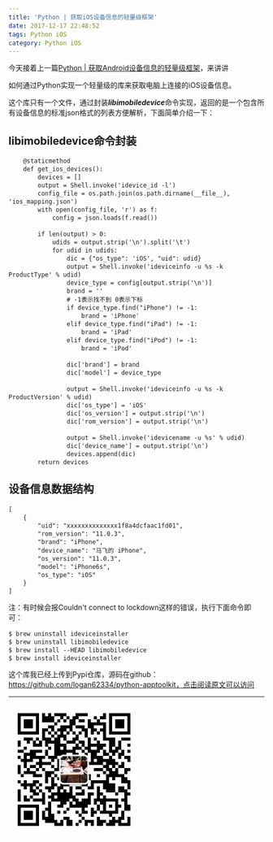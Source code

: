 ```yaml
---
title: 'Python | 获取iOS设备信息的轻量级框架'
date: 2017-12-17 22:48:52
tags: Python iOS
category: Python iOS
---
```

今天接着上一篇[Python | 获取Android设备信息的轻量级框架](http://mp.weixin.qq.com/s?__biz=MzIyMzE3MTY3MA==&mid=2651317842&idx=1&sn=35b85e6bac55fa6bf2d0b855698e5cf8&chksm=f3d1036bc4a68a7d327275d14220b1edbb848ea234f4f35d3ed659765b7b1737275efbc0c3f3&scene=21#wechat_redirect)，来讲讲

如何通过Python实现一个轻量级的库来获取电脑上连接的iOS设备信息。

这个库只有一个文件，通过封装***libimobiledevice***命令实现，返回的是一个包含所有设备信息的标准json格式的列表方便解析，下面简单介绍一下：

## libimobiledevice命令封装
```
    @staticmethod
    def get_ios_devices():
        devices = []
        output = Shell.invoke('idevice_id -l')
        config_file = os.path.join(os.path.dirname(__file__), 'ios_mapping.json')
        with open(config_file, 'r') as f:
            config = json.loads(f.read())

        if len(output) > 0:
            udids = output.strip('\n').split('\t')
            for udid in udids:
                dic = {"os_type": 'iOS', "uid": udid}
                output = Shell.invoke('ideviceinfo -u %s -k ProductType' % udid)
                device_type = config[output.strip('\n')]
                brand = ''
                # -1表示找不到 0表示下标
                if device_type.find("iPhone") != -1:
                    brand = 'iPhone'
                elif device_type.find("iPad") != -1:
                    brand = 'iPad'
                elif device_type.find("iPod") != -1:
                    brand = 'iPod'

                dic['brand'] = brand
                dic['model'] = device_type

                output = Shell.invoke('ideviceinfo -u %s -k ProductVersion' % udid)
                dic['os_type'] = 'iOS'
                dic['os_version'] = output.strip('\n')
                dic['rom_version'] = output.strip('\n')

                output = Shell.invoke('idevicename -u %s' % udid)
                dic['device_name'] = output.strip('\n')
                devices.append(dic)
        return devices
```

## 设备信息数据结构
```
[
    {
        "uid": "xxxxxxxxxxxxxx1f8a4dcfaac1fd01",
        "rom_version": "11.0.3",
        "brand": "iPhone",
        "device_name": "马飞的 iPhone",
        "os_version": "11.0.3",
        "model": "iPhone6s",
        "os_type": "iOS"
    }
]
```

注：有时候会报Couldn't connect to lockdown这样的错误，执行下面命令即可：
```
$ brew uninstall ideviceinstaller
$ brew uninstall libimobiledevice
$ brew install --HEAD libimobiledevice
$ brew install ideviceinstaller
```
这个库我已经上传到Pypi仓库，源码在github：https://github.com/logan62334/python-apptoolkit，点击阅读原文可以访问

***

![FullStackEngineer的公众号，更多分享](https://github.com/logan62334/ImageArchive/raw/master/weixin/weixin.jpg)
